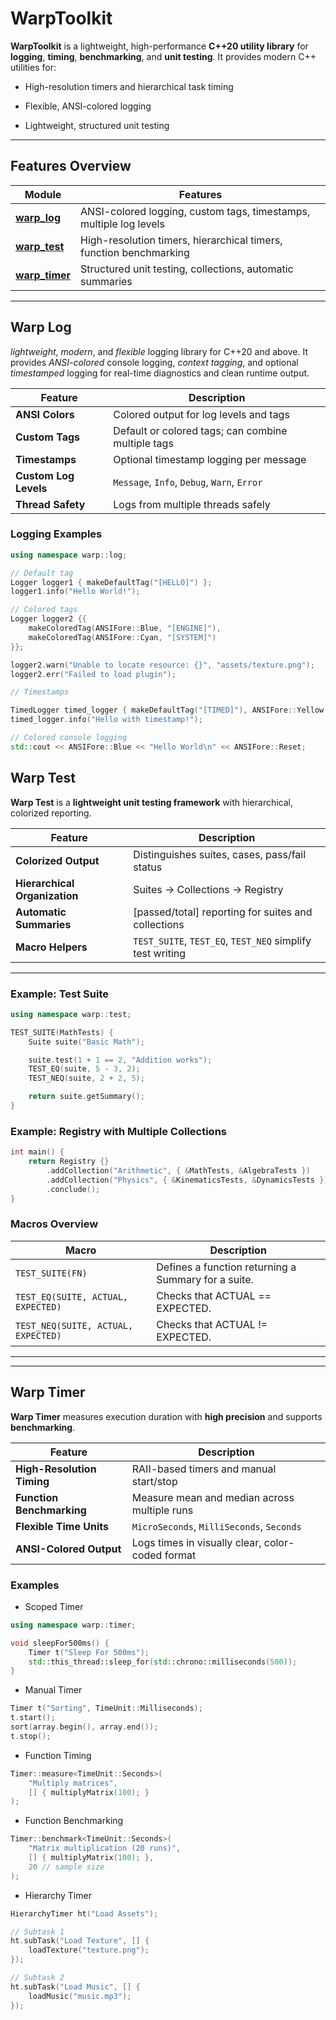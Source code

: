 # WarpToolkit

**WarpToolkit** is a lightweight, high-performance **C++20 utility library** for **logging**, **timing**, **benchmarking**, and **unit testing**.
It provides modern C++ utilities for:

- High-resolution timers and hierarchical task timing

- Flexible, ANSI-colored logging

- Lightweight, structured unit testing

---

## Features Overview

|Module|Features|
|------|--------|
|[**warp_log**](warp-log)|ANSI-colored logging, custom tags, timestamps, multiple log levels|
|[**warp_test**](warp-test)|High-resolution timers, hierarchical timers, function benchmarking|
|[**warp_timer**](warp-timer)|Structured unit testing, collections, automatic summaries|

---

## Warp Log

*lightweight*, *modern*, and *flexible* logging library for C++20 and above.
It provides *ANSI-colored* console logging, *context tagging*, and optional *timestamped* logging for real-time diagnostics and clean runtime output.

|Feature|Description|
|-------|-----------|
|**ANSI Colors**|Colored output for log levels and tags|
|**Custom Tags**|Default or colored tags; can combine multiple tags|
|**Timestamps**|Optional timestamp logging per message|
|**Custom Log Levels**|`Message`, `Info`, `Debug`, `Warn`, `Error`|
|**Thread Safety**|Logs from multiple threads safely|

### Logging Examples

```cpp
using namespace warp::log;

// Default tag
Logger logger1 { makeDefaultTag("[HELLO]") };
logger1.info("Hello World!");

// Colored tags
Logger logger2 {{
    makeColoredTag(ANSIFore::Blue, "[ENGINE]"),
    makeColoredTag(ANSIFore::Cyan, "[SYSTEM]")
}};

logger2.warn("Unable to locate resource: {}", "assets/texture.png");
logger2.err("Failed to load plugin");

// Timestamps

TimedLogger timed_logger { makeDefaultTag("[TIMED]"), ANSIFore::Yellow };
timed_logger.info("Hello with timestamp!");

// Colored console logging
std::cout << ANSIFore::Blue << "Hello World\n" << ANSIFore::Reset;
```

## Warp Test

**Warp Test** is a **lightweight unit testing framework** with hierarchical, colorized reporting.

| Feature | Description |
| ------- | ----------- |
|**Colorized Output**|Distinguishes suites, cases, pass/fail status|
|**Hierarchical Organization**|Suites → Collections → Registry|
|**Automatic Summaries**|[passed/total] reporting for suites and collections|
|**Macro Helpers**|`TEST_SUITE`, `TEST_EQ`, `TEST_NEQ` simplify test writing|

---

### Example: Test Suite

```cpp
using namespace warp::test;

TEST_SUITE(MathTests) {
    Suite suite("Basic Math");

    suite.test(1 + 1 == 2, "Addition works");
    TEST_EQ(suite, 5 - 3, 2);
    TEST_NEQ(suite, 2 + 2, 5);

    return suite.getSummary();
}
```

### Example: Registry with Multiple Collections

```cpp
int main() {
    return Registry {}
        .addCollection("Arithmetic", { &MathTests, &AlgebraTests })
        .addCollection("Physics", { &KinematicsTests, &DynamicsTests })
        .conclude();
}
```

### Macros Overview

|Macro|Description|
|-----|-----------|
|`TEST_SUITE(FN)`|Defines a function returning a Summary for a suite.|
|`TEST_EQ(SUITE, ACTUAL, EXPECTED)`|Checks that ACTUAL == EXPECTED.|
|`TEST_NEQ(SUITE, ACTUAL, EXPECTED)`|Checks that ACTUAL != EXPECTED.|

---

---

## Warp Timer

**Warp Timer** measures execution duration with **high precision** and supports **benchmarking**.

|Feature|Description|
|-------|-----------|
|**High-Resolution Timing**|RAII-based timers and manual start/stop|
|**Function Benchmarking**|Measure mean and median across multiple runs|
|**Flexible Time Units**|`MicroSeconds`, `MilliSeconds`, `Seconds`|
|**ANSI-Colored Output**|Logs times in visually clear, color-coded format|

### Examples

- Scoped Timer

```cpp
using namespace warp::timer;

void sleepFor500ms() {
    Timer t("Sleep For 500ms");
    std::this_thread::sleep_for(std::chrono::milliseconds(500));
}
```

- Manual Timer

```cpp
Timer t("Sorting", TimeUnit::Milliseconds);
t.start();
sort(array.begin(), array.end());
t.stop();
```

- Function Timing

```cpp
Timer::measure<TimeUnit::Seconds>(
    "Multiply matrices",
    [] { multiplyMatrix(100); }
);
```

- Function Benchmarking

```cpp
Timer::benchmark<TimeUnit::Seconds>(
    "Matrix multiplication (20 runs)",
    [] { multiplyMatrix(100); },
    20 // sample size
);
```

- Hierarchy Timer

```cpp
HierarchyTimer ht("Load Assets");

// Subtask 1
ht.subTask("Load Texture", [] {
    loadTexture("texture.png");
});

// Subtask 2
ht.subTask("Load Music", [] {
    loadMusic("music.mp3");
});
```
